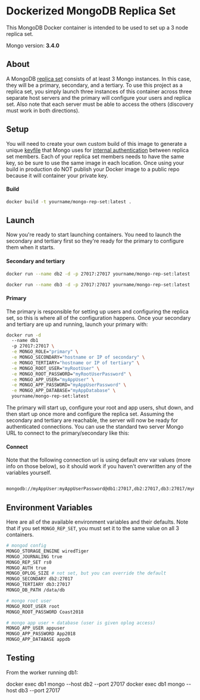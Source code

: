# Dockerized MongoDB Replica Set

This MongoDB Docker container is intended to be used to set up a 3 node replica set.

Mongo version:  **3.4.0**

## About

A MongoDB [replica set](https://docs.mongodb.org/v3.4/replication/) consists of at least 3 Mongo instances. In this case, they will be a primary, secondary, and a tertiary. To use this project as a replica set, you simply launch three instances of this container across three separate host servers and the primary will configure your users and replica set.  Also note that each server must be able to access the others (discovery must work in both directions).

## Setup

You will need to create your own custom build of this image to generate a unique [keyfile](https://docs.mongodb.com/v3.4/tutorial/enforce-keyfile-access-control-in-existing-replica-set/) that Mongo uses for [internal authentication](https://docs.mongodb.org/v3.4/tutorial/enable-internal-authentication/) between replica set members. Each of your replica set members needs to have the same key, so be sure to use the same image in each location. Once using your build in production do NOT publish your Docker image to a public repo because it will container your private key.

#### Build

```sh
docker build -t yourname/mongo-rep-set:latest .
```

## Launch

Now you're ready to start launching containers.  You need to launch the secondary and tertiary first so they're ready for the primary to configure them when it starts.

#### Secondary and tertiary

```sh
docker run --name db2 -d -p 27017:27017 yourname/mongo-rep-set:latest
```

```sh
docker run --name db3 -d -p 27017:27017 yourname/mongo-rep-set:latest
```

#### Primary

The primary is responsible for setting up users and configuring the replica set, so this is where all of the configuration happens. Once your secondary and tertiary are up and running, launch your primary with:

```sh
docker run -d
  --name db1
  -p 27017:27017 \
  -e MONGO_ROLE="primary" \
  -e MONGO_SECONDARY="hostname or IP of secondary" \
  -e MONGO_TERTIARY="hostname or IP of tertiary" \
  -e MONGO_ROOT_USER="myRootUser" \
  -e MONGO_ROOT_PASSWORD="myRootUserPassword" \
  -e MONGO_APP_USER="myAppUser" \
  -e MONGO_APP_PASSWORD="myAppUserPassword" \
  -e MONGO_APP_DATABASE="myAppDatabase" \
  yourname/mongo-rep-set:latest
```

The primary will start up, configure your root and app users, shut down, and then start up once more and configure the replica set.  Assuming the secondary and tertiary are reachable, the server will now be ready for authenticated connections.  You can use the standard two server Mongo URL to connect to the primary/secondary like this:

#### Connect

Note that the following connection url is using default env var values (more info on those below), so it should work if you haven't overwritten any of the variables yourself.

```sh

mongodb://myAppUser:myAppUserPassword@db1:27017,db2:27017,db3:27017/myAppDatabase?replicaSet=rs0
```

## Environment Variables

Here are all of the available environment variables and their defaults.  Note that if you set `MONGO_REP_SET`, you must set it to the same value on all 3 containers.

```sh
# mongod config
MONGO_STORAGE_ENGINE wiredTiger
MONGO_JOURNALING true
MONGO_REP_SET rs0
MONGO_AUTH true
MONGO_OPLOG_SIZE # not set, but you can override the default
MONGO_SECONDARY db2:27017
MONGO_TERTIARY db3:27017
MONGO_DB_PATH /data/db

# mongo root user
MONGO_ROOT_USER root
MONGO_ROOT_PASSWORD Coast2018

# mongo app user + database (user is given oplog access)
MONGO_APP_USER appuser
MONGO_APP_PASSWORD App2018
MONGO_APP_DATABASE appdb
```

## Testing

From the worker running db1:

docker exec db1 mongo --host db2 --port 27017
docker exec db1 mongo --host db3 --port 27017
